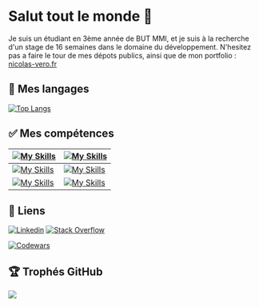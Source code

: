 # Salut tout le monde 👋

Je suis un étudiant en 3ème année de BUT MMI, et je suis à la recherche d'un stage de 16 semaines dans le domaine du développement. 
N'hesitez pas a faire le tour de mes dépots publics, ainsi que de mon portfolio : [nicolas-vero.fr](https://nicolas-vero.fr/)

## 🚀 Mes langages
[![Top Langs](https://github-readme-stats.vercel.app/api/top-langs/?username=NicolasVero&layout=compact&hide=jupyter%20notebook+&langs_count=10&theme=github_dark)](https://github.com/NicolasVero?tab=repositories)



## ✅ Mes compétences
  


| [![My Skills](https://skillicons.dev/icons?i=html,css,sass,js,ts,php,java,cs,c)](#) | [![My Skills](https://skillicons.dev/icons?i=ps,ai,ae,pr,au,xd,figma,blender&perline=9)](#) |
--- | --- 
| [![My Skills](https://skillicons.dev/icons?i=react,nodejs,nextjs,vite,wordpress,jquery,tailwind,bootstrap&perline=9)](#) | [![My Skills](https://skillicons.dev/icons?i=mysql,mongodb,postgresql)](#) |
| [![My Skills](https://skillicons.dev/icons?i=unity&perline=9)](#) | [![My Skills](https://skillicons.dev/icons?i=linux,bash&perline=9)](https://skillicons.dev/) |



<!--
### Développement Front-End / Back-End
[![My Skills](https://skillicons.dev/icons?i=html,css,sass,js,ts,php,java,cs,c)](#)

### Base de données
[![My Skills](https://skillicons.dev/icons?i=mysql,mongodb,postgresql)](#)

### Frameworks / Librairies / CMS
[![My Skills](https://skillicons.dev/icons?i=react,nodejs,nextjs,vite,wordpress,jquery,tailwind,bootstrap&perline=9)](#)

### Design
[![My Skills](https://skillicons.dev/icons?i=ps,ai,ae,pr,au,xd,figma,blender&perline=9)](#)

### Moteur de jeu
[![My Skills](https://skillicons.dev/icons?i=unity&perline=9)](#)

### Linux
[![My Skills](https://skillicons.dev/icons?i=linux,bash&perline=9)](#)
 -->   

## 🔗 Liens 
[![Linkedin](https://skillicons.dev/icons?i=linkedin)](https://www.linkedin.com/in/nicolas-vero/)
[![Stack Overflow](https://skillicons.dev/icons?i=stackoverflow)](https://stackoverflow.com/users/22874072/nicolas-vero)

[![Codewars](https://www.codewars.com/users/NicolasVero/badges/large)](https://www.codewars.com/users/NicolasVero/stats)


## 🏆 Trophés GitHub
![](https://github-profile-trophy.vercel.app/?username=NicolasVero&theme=onedark&no-frame=true&no-bg=true&margin-w=30)
